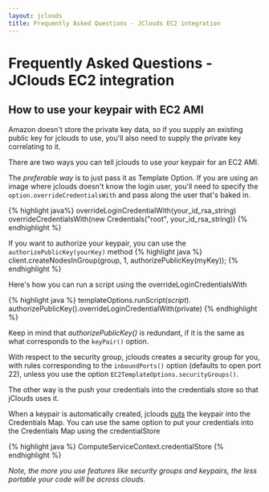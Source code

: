 ```yaml
---
layout: jclouds
title: Frequently Asked Questions - JClouds EC2 integration
---
```

# Frequently Asked Questions - JClouds EC2 integration

## How to use your keypair with EC2 AMI

Amazon doesn't store the private key data, so if you supply an existing public key for jclouds to use, you'll also 
need to supply the private key correlating to it.

There are two ways you can tell jclouds to use your keypair for an EC2 AMI.

The *preferable way* is to just pass it as Template Option. 
If you are using an image where jclouds doesn't know the login user, you'll need to specify the 
`option.overrideCredentialsWith` and pass along the user that's baked in. 

{% highlight java%}
overrideLoginCredentialWith(your_id_rsa_string)
overrideCredentialsWith(new Credentials("root", your_id_rsa_string))
{% endhighlight %}

If you want to authorize your keypair, you can use the `authorizePublicKey(yourKey)` method
{% highlight java %}
client.createNodesInGroup(group, 1, authorizePublicKey(myKey));
{% endhighlight %}

Here's how you can run a script using the overrideLoginCredentialsWith

{% highlight java %}
templateOptions.runScript(_script_). authorizePublicKey().overrideLoginCredentialWith(private)
{% endhighlight %}

Keep in mind that _authorizePublicKey()_ is redundant, if it is the same as what corresponds to the `keyPair()` option.

With respect to the security group, jclouds creates a security group for you, with rules corresponding to the 
`inboundPorts()` option (defaults to open port 22), unless you use the option
`EC2TemplateOptions.securityGroups()`.

The other way is the push your credentials into the credentials store so that jClouds uses it.

When a keypair is automatically created, jclouds [puts](https://github.com/jclouds/jclouds/blob/master/apis/ec2/src/main/java/org/jclouds/ec2/compute/strategy/CreateKeyPairAndSecurityGroupsAsNeededAndReturnRunOptions.java) 
the keypair into the Credentials Map. You can use the same option to put your credentials into the Credentials Map using the credentialStore

{% highlight java %}
ComputeServiceContext.credentialStore
{% endhighlight %}


_Note, the more you use features like security groups and keypairs, the less portable your code will be across clouds._


